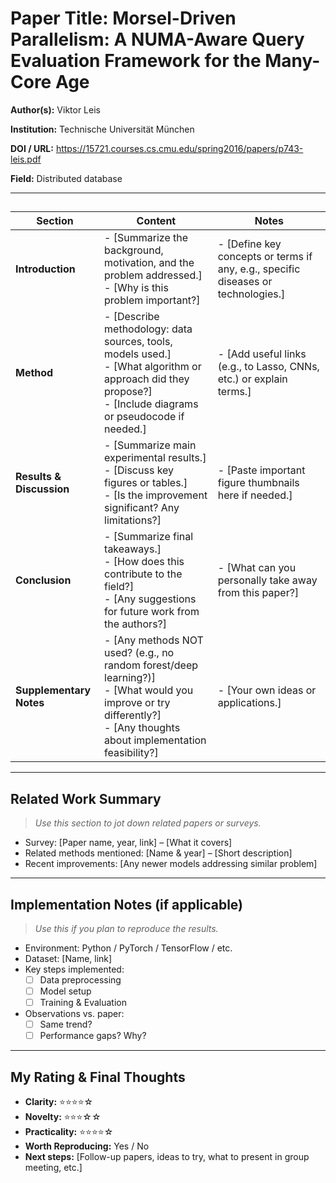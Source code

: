 # Paper Title: Morsel-Driven Parallelism: A NUMA-Aware Query Evaluation Framework for the Many-Core Age 

**Author(s):** Viktor Leis

**Institution:** Technische Universität München 

**DOI / URL:** https://15721.courses.cs.cmu.edu/spring2016/papers/p743-leis.pdf   

**Field:** Distributed database

---

## 
| Section | Content | Notes |
|----------|---------|-------|
| **Introduction** | - [Summarize the background, motivation, and the problem addressed.]  <br> - [Why is this problem important?] | - [Define key concepts or terms if any, e.g., specific diseases or technologies.] |
| **Method** | - [Describe methodology: data sources, tools, models used.]  <br> - [What algorithm or approach did they propose?]  <br> - [Include diagrams or pseudocode if needed.] | - [Add useful links (e.g., to Lasso, CNNs, etc.) or explain terms.] |
| **Results & Discussion** | - [Summarize main experimental results.]  <br> - [Discuss key figures or tables.]  <br> - [Is the improvement significant? Any limitations?] | - [Paste important figure thumbnails here if needed.] |
| **Conclusion** | - [Summarize final takeaways.] <br> - [How does this contribute to the field?] <br> - [Any suggestions for future work from the authors?] | - [What can you personally take away from this paper?] |
| **Supplementary Notes** | - [Any methods NOT used? (e.g., no random forest/deep learning?)] <br> - [What would you improve or try differently?] <br> - [Any thoughts about implementation feasibility?] | - [Your own ideas or applications.] |

---

## Related Work Summary

> *Use this section to jot down related papers or surveys.*

- Survey: [Paper name, year, link] – [What it covers]
- Related methods mentioned: [Name & year] – [Short description]
- Recent improvements: [Any newer models addressing similar problem]

---

## Implementation Notes (if applicable)

> *Use this if you plan to reproduce the results.*

- Environment: Python / PyTorch / TensorFlow / etc.  
- Dataset: [Name, link]  
- Key steps implemented:  
  - [ ] Data preprocessing  
  - [ ] Model setup  
  - [ ] Training & Evaluation  
- Observations vs. paper:  
  - [ ] Same trend?  
  - [ ] Performance gaps? Why?

---

## My Rating & Final Thoughts

- **Clarity:** ⭐⭐⭐⭐☆  
- **Novelty:** ⭐⭐⭐☆☆  
- **Practicality:** ⭐⭐⭐⭐☆  
- **Worth Reproducing:** Yes / No  
- **Next steps:** [Follow-up papers, ideas to try, what to present in group meeting, etc.]
